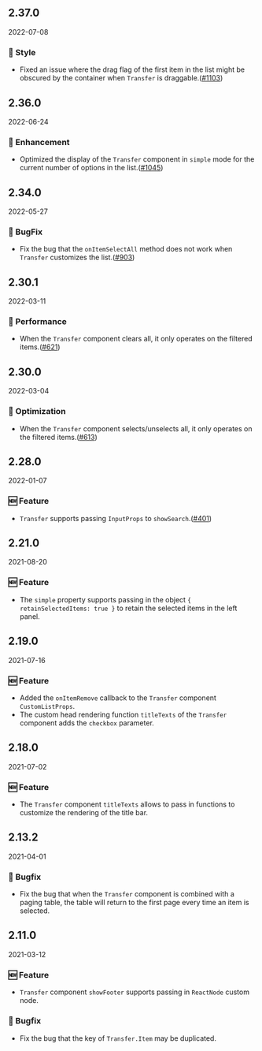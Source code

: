 ## 2.37.0

2022-07-08

### 💅 Style

- Fixed an issue where the drag flag of the first item in the list might be obscured by the container when `Transfer` is draggable.([#1103](https://github.com/arco-design/arco-design/pull/1103))

## 2.36.0

2022-06-24

### 💎 Enhancement

- Optimized the display of the `Transfer` component in `simple` mode for the current number of options in the list.([#1045](https://github.com/arco-design/arco-design/pull/1045))

## 2.34.0

2022-05-27

### 🐛 BugFix

- Fix the bug that the `onItemSelectAll` method does not work when `Transfer` customizes the list.([#903](https://github.com/arco-design/arco-design/pull/903))

## 2.30.1

2022-03-11

### 💎 Performance

- When the `Transfer` component clears all, it only operates on the filtered items.([#621](https://github.com/arco-design/arco-design/pull/621))

## 2.30.0

2022-03-04

### 💎 Optimization

- When the `Transfer` component selects/unselects all, it only operates on the filtered items.([#613](https://github.com/arco-design/arco-design/pull/613))

## 2.28.0

2022-01-07

### 🆕 Feature

- `Transfer` supports passing `InputProps` to `showSearch`.([#401](https://github.com/arco-design/arco-design/pull/401))

## 2.21.0

2021-08-20

### 🆕 Feature

- The `simple` property supports passing in the object `{ retainSelectedItems: true }` to retain the selected items in the left panel.

## 2.19.0

2021-07-16

### 🆕 Feature

- Added the `onItemRemove` callback to the `Transfer` component `CustomListProps`.
- The custom head rendering function `titleTexts` of the `Transfer` component adds the `checkbox` parameter.

## 2.18.0

2021-07-02

### 🆕 Feature

- The `Transfer` component `titleTexts` allows to pass in functions to customize the rendering of the title bar.

## 2.13.2

2021-04-01

### 🐛 Bugfix

- Fix the bug that when the `Transfer` component is combined with a paging table, the table will return to the first page every time an item is selected.

## 2.11.0

2021-03-12

### 🆕 Feature

- `Transfer` component `showFooter` supports passing in `ReactNode` custom node.

### 🐛 Bugfix

- Fix the bug that the key of `Transfer.Item` may be duplicated.

